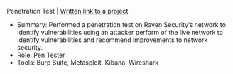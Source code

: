 Penetration Test | [Written link to a project](https://github.com/iastoneCO/Final-Project.git)
 -	Summary: Performed a penetration test on Raven Security’s network to identify vulnerabilities using an attacker perform of the live network to identify vulnerabilities and recommend improvements to network security. 
 -	Role: Pen Tester
 -	Tools: Burp Suite, Metasploit, Kibana, Wireshark


